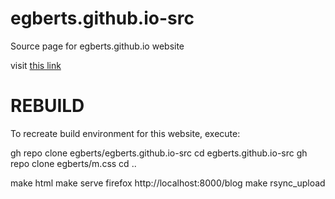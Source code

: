 # egberts.github.io-src
Source page for egberts.github.io website

visit [this link](https://egberts.github.io/)


REBUILD
=======
To recreate build environment for this website, execute:

  gh repo clone egberts/egberts.github.io-src
  cd egberts.github.io-src
  gh repo clone egberts/m.css
  cd ..

  make html
  make serve
  firefox http://localhost:8000/blog
  make rsync\_upload
